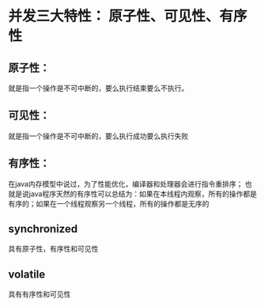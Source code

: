# 并发三大特性： 原子性、可见性、有序性
 
## 原子性：
就是指一个操作是不可中断的，要么执行结束要么不执行。

## 可见性：
就是指一个操作是不可中断的，要么执行成功要么执行失败

## 有序性：
在java内存模型中说过，为了性能优化，编译器和处理器会进行指令重排序；
也就是说java程序天然的有序性可以总结为：如果在本线程内观察，所有的操作都是有序的；如果在一个线程观察另一个线程，所有的操作都是无序的


## synchronized
具有原子性，有序性和可见性

## volatile
具有有序性和可见性